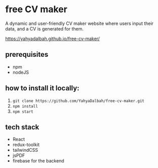 # free CV maker
A dynamic and user-friendly CV maker website where users input their data, and a CV is generated for them.

https://yahyadalbah.github.io/free-cv-maker/

## prerequisites

- npm
- nodeJS

## how to install it locally:

1. `git clone https://github.com/YahyaDalbah/free-cv-maker.git`
6. `npm install`
7. `npm start`

## tech stack

- React
- redux-toolkit
- tailwindCSS
- jsPDF
- firebase for the backend

